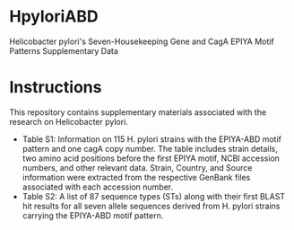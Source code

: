 # HpyloriABD
Helicobacter pylori's Seven-Housekeeping Gene and CagA EPIYA Motif Patterns Supplementary Data

# Instructions
This repository contains supplementary materials associated with the research on Helicobacter pylori. 
- Table S1: Information on 115 H. pylori strains with the EPIYA-ABD motif pattern and one cagA copy number. The table includes strain details, two amino acid positions before the first EPIYA motif, NCBI accession numbers, and other relevant data. Strain, Country, and Source information were extracted from the respective GenBank files associated with each accession number.
- Table S2: A list of 87 sequence types (STs) along with their first BLAST hit results for all seven allele sequences derived from H. pylori strains carrying the EPIYA-ABD motif pattern.
